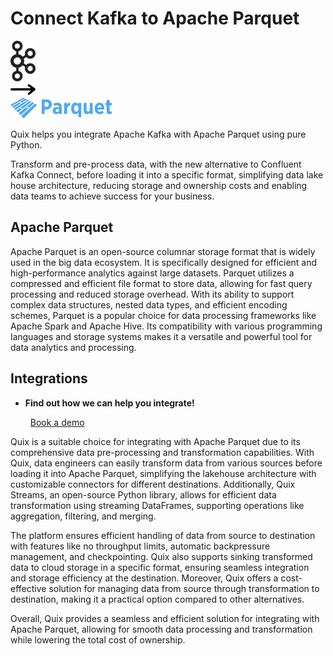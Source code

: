 # Connect Kafka to Apache Parquet

<div class="connect-images cards blog-grid-card" markdown>
<div>
<img src="../images/kafka_logo.png" width="40px" />
</div>
<div>
<img src="../images/arrow.svg" width="40px" />
</div>
<div>
<img src="./images/apache-parquet_1.jpg" />
</div>
</div>

Quix helps you integrate Apache Kafka with Apache Parquet using pure Python.

Transform and pre-process data, with the new alternative to Confluent Kafka Connect, before loading it into a specific format, simplifying data lake house architecture, reducing storage and ownership costs and enabling data teams to achieve success for your business.

## Apache Parquet

Apache Parquet is an open-source columnar storage format that is widely used in the big data ecosystem. It is specifically designed for efficient and high-performance analytics against large datasets. Parquet utilizes a compressed and efficient file format to store data, allowing for fast query processing and reduced storage overhead. With its ability to support complex data structures, nested data types, and efficient encoding schemes, Parquet is a popular choice for data processing frameworks like Apache Spark and Apache Hive. Its compatibility with various programming languages and storage systems makes it a versatile and powerful tool for data analytics and processing.

## Integrations

<div class="grid cards" markdown>

- __Find out how we can help you integrate!__

    <a class="md-button md-button--primary" href="https://quix.io/book-a-demo" target="_blank" style="margin:.5rem;">Book a demo</a>

</div>


Quix is a suitable choice for integrating with Apache Parquet due to its comprehensive data pre-processing and transformation capabilities. With Quix, data engineers can easily transform data from various sources before loading it into Apache Parquet, simplifying the lakehouse architecture with customizable connectors for different destinations. Additionally, Quix Streams, an open-source Python library, allows for efficient data transformation using streaming DataFrames, supporting operations like aggregation, filtering, and merging.

The platform ensures efficient handling of data from source to destination with features like no throughput limits, automatic backpressure management, and checkpointing. Quix also supports sinking transformed data to cloud storage in a specific format, ensuring seamless integration and storage efficiency at the destination. Moreover, Quix offers a cost-effective solution for managing data from source through transformation to destination, making it a practical option compared to other alternatives.

Overall, Quix provides a seamless and efficient solution for integrating with Apache Parquet, allowing for smooth data processing and transformation while lowering the total cost of ownership.

